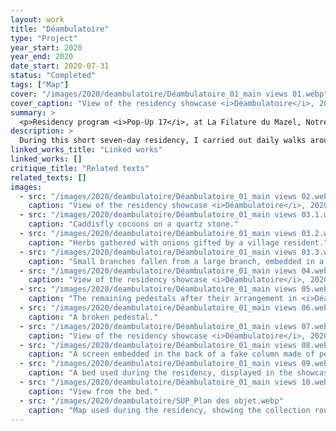 ```yaml
---
layout: work
title: "Déambulatoire"
type: "Project"
year_start: 2020
year_end: 2020
date_start: 2020-07-31
status: "Completed"
tags: ["Map"]
cover: "/images/2020/deambulatoire/Déambulatoire_01_main views 01.webp"
cover_caption: "View of the residency showcase <i>Déambulatoire</i>, 2020."
summary: >
  <p>Residency program <i>Pop-Up 17</i>, at La Filature du Mazel, Notre-Dame-de-la-Rouvière, France.</p><p>Organized by Julien Bouissou.</p>
description: >
  During this short seven-day residency, I carried out daily walks around the living space, collecting objects scattered throughout the landscape along the banks of the Hérault River. These included stones, plants, wood, and waste—each item accompanied by a note indicating its location and nature. Discovered along my paths between river, mountain, and village, these elements were selected, displaced, and arranged in a single interior space—a white cube.These “remains,” mundane in the eyes of the locals, were highlighted and made visible by being placed on geometric pedestals I built myself. Identical, modular, and of equal size—these dimensions were chosen in reference to the columns visible in the residency site. Thus, my intervention on the displayed objects was deliberately minimal: selecting — moving — placing on a pedestal. The act of making was replaced by the repetitive production of pedestals, evoking a kind of industrial process. In this approach, the role of the artist becomes that of a builder of display walls. In the exhibition layout, I also chose to leave certain existing elements of the space visible. These were not placed on pedestals, but directly on the floor: a neon light, a radiator, the mattress I rested on during the residency, and a few remaining modules.
linked_works_title: "Linked works"   
linked_works: []
critique_title: "Related texts"
related_texts: []
images:
  - src: "/images/2020/deambulatoire/Déambulatoire_01_main views 02.webp"
    caption: "View of the residency showcase <i>Déambulatoire</i>, 2020."
  - src: "/images/2020/deambulatoire/Déambulatoire_01_main views 03.1.webp"
    caption: "Caddisfly cocoons on a quartz stone."
  - src: "/images/2020/deambulatoire/Déambulatoire_01_main views 03.2.webp"
    caption: "Herbs gathered with onions gifted by a village resident."
  - src: "/images/2020/deambulatoire/Déambulatoire_01_main views 03.3.webp"
    caption: "Small branches fallen from a large branch, embedded in a pedestal."
  - src: "/images/2020/deambulatoire/Déambulatoire_01_main views 04.webp"
    caption: "View of the residency showcase <i>Déambulatoire</i>, 2020."
  - src: "/images/2020/deambulatoire/Déambulatoire_01_main views 05.webp"
    caption: "The remaining pedestals after their arrangement in <i>Déambulatoire</i>."
  - src: "/images/2020/deambulatoire/Déambulatoire_01_main views 06.webp"
    caption: "A broken pedestal."
  - src: "/images/2020/deambulatoire/Déambulatoire_01_main views 07.webp"
    caption: "View of the residency showcase <i>Déambulatoire</i>, 2020."
  - src: "/images/2020/deambulatoire/Déambulatoire_01_main views 08.webp"
    caption: "A screen embedded in the back of a fake column made of pedestals, imitating the columns of the residency space."
  - src: "/images/2020/deambulatoire/Déambulatoire_01_main views 09.webp"
    caption: "A bed used during the residency, displayed in the showcase."
  - src: "/images/2020/deambulatoire/Déambulatoire_01_main views 10.webp"
    caption: "View from the bed."
  - src: "/images/2020/deambulatoire/SUP_Plan des objet.webp"
    caption: "Map used during the residency, showing the collection route of the objects."
---
```

